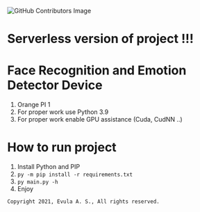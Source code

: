![GitHub Contributors Image](https://contrib.rocks/image?repo=BootyAss-inc/VITAZ)

# Serverless version of project !!!

# Face Recognition and Emotion Detector Device
1. Orange PI 1
1. For proper work use Python 3.9
1. For proper work enable GPU assistance (Cuda, CudNN ..)

# How to run project
1. Install Python and PIP
1. `py -m pip install -r requirements.txt`
1. `py main.py -h`
1. Enjoy

```
Copyright 2021, Evula A. S., All rights reserved.
```